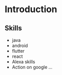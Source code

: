 # Introduction

## Skills
  * java
  * android
  * flutter
  * react 
  * Alexa skills 
  * Action on google ... 

 
